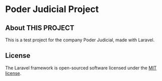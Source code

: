 # Poder Judicial Project
## About THIS PROJECT

This is a test project for the company Poder Judicial, made with Laravel.

## License

The Laravel framework is open-sourced software licensed under the [MIT license](https://opensource.org/licenses/MIT).
